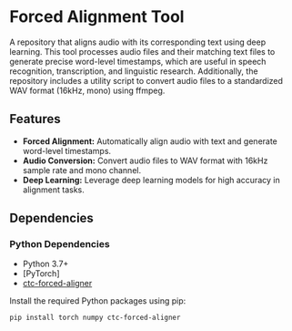 # Forced Alignment Tool

A repository that aligns audio with its corresponding text using deep learning. This tool processes audio files and their matching text files to generate precise word-level timestamps, which are useful in speech recognition, transcription, and linguistic research. Additionally, the repository includes a utility script to convert audio files to a standardized WAV format (16kHz, mono) using ffmpeg.

## Features

- **Forced Alignment:** Automatically align audio with text and generate word-level timestamps.
- **Audio Conversion:** Convert audio files to WAV format with 16kHz sample rate and mono channel.
- **Deep Learning:** Leverage deep learning models for high accuracy in alignment tasks.

## Dependencies

### Python Dependencies

- Python 3.7+
- [PyTorch]
- [ctc-forced-aligner](https://github.com/MahmoudAshraf97/ctc-forced-aligner) 

Install the required Python packages using pip:
```bash
pip install torch numpy ctc-forced-aligner
